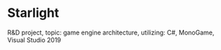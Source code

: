 # Starlight
R&amp;D project, topic: game engine architecture, utilizing: C#, MonoGame, Visual Studio 2019
